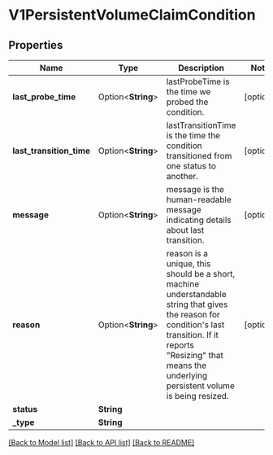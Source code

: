 # V1PersistentVolumeClaimCondition

## Properties

Name | Type | Description | Notes
------------ | ------------- | ------------- | -------------
**last_probe_time** | Option<**String**> | lastProbeTime is the time we probed the condition. | [optional]
**last_transition_time** | Option<**String**> | lastTransitionTime is the time the condition transitioned from one status to another. | [optional]
**message** | Option<**String**> | message is the human-readable message indicating details about last transition. | [optional]
**reason** | Option<**String**> | reason is a unique, this should be a short, machine understandable string that gives the reason for condition's last transition. If it reports \"Resizing\" that means the underlying persistent volume is being resized. | [optional]
**status** | **String** |  | 
**_type** | **String** |  | 

[[Back to Model list]](../README.md#documentation-for-models) [[Back to API list]](../README.md#documentation-for-api-endpoints) [[Back to README]](../README.md)


